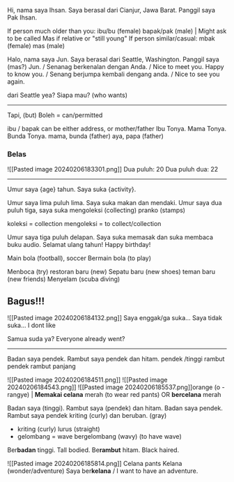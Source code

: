 Hi, nama saya Ihsan. Saya berasal dari Cianjur, Jawa Barat. Panggil saya Pak Ihsan. 

If person much older than you:  ibu/bu (female) bapak/pak (male)    | Might ask to be called Mas if relative or "still young"
If person similar/casual: mbak (female) mas (male)


Halo, nama saya Jun.
Saya berasal dari Seattle, Washington.
Panggil saya (mas?) Jun.
 / Senanag berkenalan dengan Anda. / Nice to meet you. Happy to know you.
 / Senang berjumpa kembali dengang anda. / Nice to see you again.

dari Seattle yea?
Siapa mau? (who wants)

---
Tapi, (but)
Boleh = can/permitted

ibu / bapak can be either address, or mother/father
 Ibu Tonya. Mama Tonya. Bunda Tonya. 
mama, bunda (father)
aya, papa (father)
### Belas
![[Pasted image 20240206183301.png]]
Dua puluh: 20
Dua puluh dua: 22

---
Umur saya {age} tahun. Saya suka {activity}.

Umur saya lima puluh lima. Saya suka makan dan mendaki.
Umur saya dua puluh tiga, saya suka mengoleksi (collecting) pranko (stamps)

koleksi = collection
mengoleksi = to collect/collection

Umur saya tiga puluh delapan. Saya suka memasak dan suka membaca buku audio.
Selamat ulang tahun! Happy birthday!

Main bola (football), soccer
Bermain bola (to play)

Menboca (try) restoran baru (new)
Sepatu baru (new shoes)
teman baru (new friends)
Menyelam (scuba diving)

Bagus!!!
---
![[Pasted image 20240206184132.png]]
Saya enggak/ga suka...
Saya tidak suka...
I dont like

Samua suda ya? Everyone already went?

---
Badan saya pendek. Rambut saya pendek dan hitam.
pendek /tinggi
rambut pendek
rambut panjang

![[Pasted image 20240206184511.png]]
![[Pasted image 20240206184543.png]]
![[Pasted image 20240206185537.png]]orange (o - rangye)   |     **Memakai celana** merah (to wear red pants) OR **bercelana** merah

Badan saya (tinggi). Rambut saya (pendek) dan hitam.
Badan saya pendek. Rambut saya pendek kriting (curly) dan beruban. (gray)
- kriting (curly) lurus (straight)
- gelombang = wave   bergelombang (wavy) (to have wave)

Ber**badan** tinggi. Tall bodied.
Be**rambut** hitam. Black haired.

![[Pasted image 20240206185814.png]]
Celana pants
Kelana (wonder/adventure)
Saya ber**kelana** / I want to have an adventure.